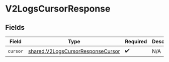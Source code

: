 # V2LogsCursorResponse


## Fields

| Field                                                                                         | Type                                                                                          | Required                                                                                      | Description                                                                                   |
| --------------------------------------------------------------------------------------------- | --------------------------------------------------------------------------------------------- | --------------------------------------------------------------------------------------------- | --------------------------------------------------------------------------------------------- |
| `cursor`                                                                                      | [shared.V2LogsCursorResponseCursor](../../../sdk/models/shared/v2logscursorresponsecursor.md) | :heavy_check_mark:                                                                            | N/A                                                                                           |